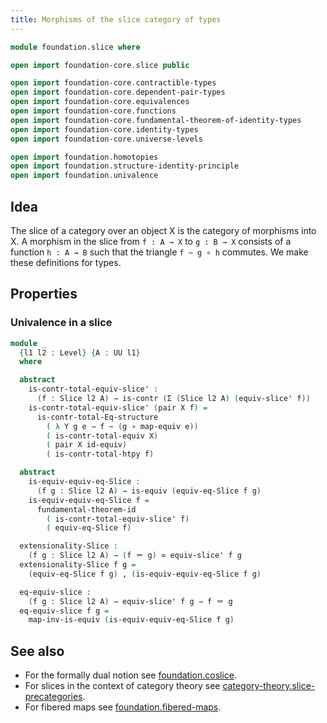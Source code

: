 ```yaml
---
title: Morphisms of the slice category of types
---
```


```agda
module foundation.slice where

open import foundation-core.slice public

open import foundation-core.contractible-types
open import foundation-core.dependent-pair-types
open import foundation-core.equivalences
open import foundation-core.functions
open import foundation-core.fundamental-theorem-of-identity-types
open import foundation-core.identity-types
open import foundation-core.universe-levels

open import foundation.homotopies
open import foundation.structure-identity-principle
open import foundation.univalence
```

## Idea

The slice of a category over an object X is the category of morphisms into X. A morphism in the slice from `f : A → X` to `g : B → X` consists of a function `h : A → B` such that the triangle `f ~ g ∘ h` commutes. We make these definitions for types.

## Properties

### Univalence in a slice

```agda
module _
  {l1 l2 : Level} {A : UU l1}
  where

  abstract
    is-contr-total-equiv-slice' :
      (f : Slice l2 A) → is-contr (Σ (Slice l2 A) (equiv-slice' f))
    is-contr-total-equiv-slice' (pair X f) =
      is-contr-total-Eq-structure
        ( λ Y g e → f ~ (g ∘ map-equiv e))
        ( is-contr-total-equiv X)
        ( pair X id-equiv)
        ( is-contr-total-htpy f)

  abstract
    is-equiv-equiv-eq-Slice :
      (f g : Slice l2 A) → is-equiv (equiv-eq-Slice f g)
    is-equiv-equiv-eq-Slice f =
      fundamental-theorem-id
        ( is-contr-total-equiv-slice' f)
        ( equiv-eq-Slice f)

  extensionality-Slice :
    (f g : Slice l2 A) → (f ＝ g) ≃ equiv-slice' f g
  extensionality-Slice f g =
    (equiv-eq-Slice f g) , (is-equiv-equiv-eq-Slice f g)

  eq-equiv-slice :
    (f g : Slice l2 A) → equiv-slice' f g → f ＝ g
  eq-equiv-slice f g =
    map-inv-is-equiv (is-equiv-equiv-eq-Slice f g)
```

## See also

- For the formally dual notion see
  [foundation.coslice](foundation.coslice.html).
- For slices in the context of category theory see
  [category-theory.slice-precategories](category-theory.slice-precategories.html).
- For fibered maps see
  [foundation.fibered-maps](foundation.fibered-maps.html).
